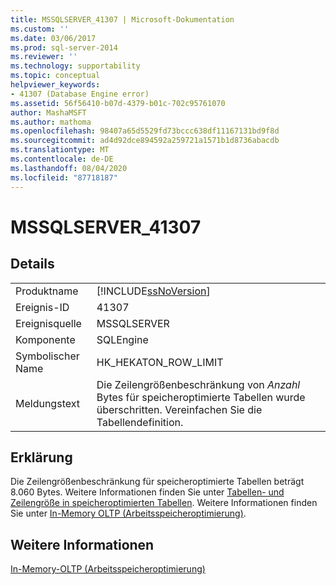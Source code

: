 ```yaml
---
title: MSSQLSERVER_41307 | Microsoft-Dokumentation
ms.custom: ''
ms.date: 03/06/2017
ms.prod: sql-server-2014
ms.reviewer: ''
ms.technology: supportability
ms.topic: conceptual
helpviewer_keywords:
- 41307 (Database Engine error)
ms.assetid: 56f56410-b07d-4379-b01c-702c95761070
author: MashaMSFT
ms.author: mathoma
ms.openlocfilehash: 98407a65d5529fd73bccc638df11167131bd9f8d
ms.sourcegitcommit: ad4d92dce894592a259721a1571b1d8736abacdb
ms.translationtype: MT
ms.contentlocale: de-DE
ms.lasthandoff: 08/04/2020
ms.locfileid: "87718187"
---
```

# <a name="mssqlserver_41307"></a>MSSQLSERVER_41307
    
## <a name="details"></a>Details  
  
|||  
|-|-|  
|Produktname|[!INCLUDE[ssNoVersion](../../includes/ssnoversion-md.md)]|  
|Ereignis-ID|41307|  
|Ereignisquelle|MSSQLSERVER|  
|Komponente|SQLEngine|  
|Symbolischer Name|HK_HEKATON_ROW_LIMIT|  
|Meldungstext|Die Zeilengrößenbeschränkung von *Anzahl* Bytes für speicheroptimierte Tabellen wurde überschritten. Vereinfachen Sie die Tabellendefinition.|  
  
## <a name="explanation"></a>Erklärung  
 Die Zeilengrößenbeschränkung für speicheroptimierte Tabellen beträgt 8.060 Bytes. Weitere Informationen finden Sie unter [Tabellen- und Zeilengröße in speicheroptimierten Tabellen](../in-memory-oltp/memory-optimized-tables.md). Weitere Informationen finden Sie unter [In-Memory OLTP &#40;Arbeitsspeicheroptimierung&#41;](../in-memory-oltp/in-memory-oltp-in-memory-optimization.md).  
  
## <a name="see-also"></a>Weitere Informationen  
 [In-Memory-OLTP &#40;Arbeitsspeicheroptimierung&#41;](../in-memory-oltp/in-memory-oltp-in-memory-optimization.md)  
  
  
